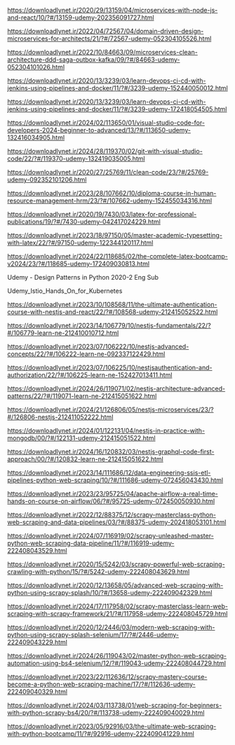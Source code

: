 <!-- DOAN1 -->

https://downloadlynet.ir/2020/29/13159/04/microservices-with-node-js-and-react/10/?#/13159-udemy-202356091727.html

<!-- DOAN2 -->

https://downloadlynet.ir/2022/04/72567/04/domain-driven-design-microservices-for-architects/21/?#/72567-udemy-052304105526.html

<!--  -->

https://downloadlynet.ir/2022/10/84663/09/microservices-clean-architecture-ddd-saga-outbox-kafka/09/?#/84663-udemy-052304101026.html

<!-- CICD -->

https://downloadlynet.ir/2020/13/3239/03/learn-devops-ci-cd-with-jenkins-using-pipelines-and-docker/11/?#/3239-udemy-152440050012.html

https://downloadlynet.ir/2020/13/3239/03/learn-devops-ci-cd-with-jenkins-using-pipelines-and-docker/11/?#/3239-udemy-172418054505.html

<!-- VSCODE -->

https://downloadlynet.ir/2024/02/113650/01/visual-studio-code-for-developers-2024-beginner-to-advanced/13/?#/113650-udemy-132416034905.html

https://downloadlynet.ir/2024/28/119370/02/git-with-visual-studio-code/22/?#/119370-udemy-132419035005.html

<!-- CLEAN CODE -->

https://downloadlynet.ir/2020/27/25769/11/clean-code/23/?#/25769-udemy-092352101206.html

<!-- HRM -->

https://downloadlynet.ir/2023/28/107662/10/diploma-course-in-human-resource-management-hrm/23/?#/107662-udemy-152455034316.html

<!-- Latex -->

https://downloadlynet.ir/2020/19/7430/03/latex-for-professional-publications/19/?#/7430-udemy-042417024229.html

https://downloadlynet.ir/2023/18/97150/05/master-academic-typesetting-with-latex/22/?#/97150-udemy-122344120117.html

https://downloadlynet.ir/2024/22/118685/02/the-complete-latex-bootcamp-v2024/23/?#/118685-udemy-172409030813.html

<!-- OOP -->

Udemy - Design Patterns in Python 2020-2 Eng Sub

<!-- ctdlgt -->

<!-- Udemy - Kubernetes Hands-On - Deploy Microservices to the AWS Cloud 2022-9 -->

Udemy_Istio_Hands_On_for_Kubernetes

<!-- NestJS -->

https://downloadlynet.ir/2023/10/108568/11/the-ultimate-authentication-course-with-nestjs-and-react/22/?#/108568-udemy-212415052522.html

https://downloadlynet.ir/2023/14/106779/10/nestjs-fundamentals/22/?#/106779-learn-ne-212410010712.html

https://downloadlynet.ir/2023/07/106222/10/nestjs-advanced-concepts/22/?#/106222-learn-ne-092337122429.html

https://downloadlynet.ir/2023/07/106225/10/nestjsauthentication-and-authorization/22/?#/106225-learn-ne-152427013411.html

<!-- https://www.psdly.com/nestjs-architecture-advanced-patterns -->

https://downloadlynet.ir/2024/26/119071/02/nestjs-architecture-advanced-patterns/22/?#/119071-learn-ne-212415051622.html

https://downloadlynet.ir/2024/21/126806/05/nestjs-microservices/23/?#/126806-nestjs-212411052222.html

https://downloadlynet.ir/2024/01/122131/04/nestjs-in-practice-with-mongodb/00/?#/122131-udemy-212415051522.html

https://downloadlynet.ir/2024/16/120832/03/nestjs-graphql-code-first-approach/00/?#/120832-learn-ne-212415051622.html

<!-- Kho -->

https://downloadlynet.ir/2023/14/111686/12/data-engineering-ssis-etl-pipelines-python-web-scraping/10/?#/111686-udemy-072456043430.html

<!-- airflow -->

https://downloadlynet.ir/2023/23/95725/04/apache-airflow-a-real-time-hands-on-course-on-airflow/06/?#/95725-udemy-072450050930.html

<!--  -->

https://downloadlynet.ir/2022/12/88375/12/scrapy-masterclass-python-web-scraping-and-data-pipelines/03/?#/88375-udemy-202418053101.html

https://downloadlynet.ir/2024/07/116919/02/scrapy-unleashed-master-python-web-scraping-data-pipeline/11/?#/116919-udemy-222408043529.html

https://downloadlynet.ir/2020/15/5242/03/scrapy-powerful-web-scraping-crawling-with-python/15/?#/5242-udemy-222408043629.html

https://downloadlynet.ir/2020/12/13658/05/advanced-web-scraping-with-python-using-scrapy-splash/10/?#/13658-udemy-222409042329.html

https://downloadlynet.ir/2024/17/117958/02/scrapy-masterclass-learn-web-scraping-with-scrapy-framework/21/?#/117958-udemy-222408045729.html

https://downloadlynet.ir/2020/12/2446/03/modern-web-scraping-with-python-using-scrapy-splash-selenium/17/?#/2446-udemy-222409043229.html

https://downloadlynet.ir/2024/26/119043/02/master-python-web-scraping-automation-using-bs4-selenium/12/?#/119043-udemy-222408044729.html

https://downloadlynet.ir/2023/22/112636/12/scrapy-mastery-course-become-a-python-web-scraping-machine/17/?#/112636-udemy-222409040329.html

https://downloadlynet.ir/2024/03/113738/01/web-scraping-for-beginners-with-python-scrapy-bs4/20/?#/113738-udemy-222409040029.html

https://downloadlynet.ir/2023/05/92916/03/the-ultimate-web-scraping-with-python-bootcamp/11/?#/92916-udemy-222409041229.html
